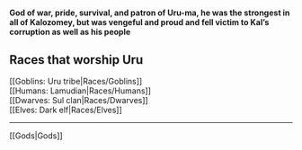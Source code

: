 #### God of war, pride, survival, and patron of Uru-ma, he was the strongest in all of Kalozomey, but was vengeful and proud and fell victim to Kal’s corruption as well as his people  

## Races that worship Uru  
[[Goblins: Uru tribe|Races/Goblins]]  
[[Humans: Lamudian|Races/Humans]]  
[[Dwarves: Sul clan|Races/Dwarves]]  
[[Elves: Dark elf|Races/Elves]]  

---

[[Gods|Gods]]